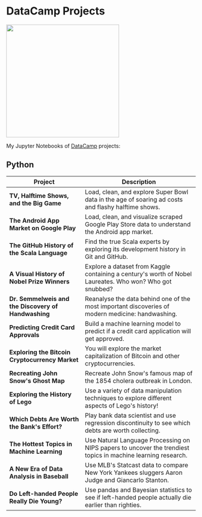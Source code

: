 # DataCamp Projects

<p align="left"> 
<img src="https://res.cloudinary.com/dyd911kmh/image/upload/f_auto,q_auto:best/v1603223608/DC_New_mugdv8.png" width="300">
</p>

My Jupyter Notebooks of [DataCamp](https://www.datacamp.com/profile/JQSfire125) projects:

## Python
| Project | Description |
| --- | --- |
| **TV, Halftime Shows, and the Big Game** | Load, clean, and explore Super Bowl data in the age of soaring ad costs and flashy halftime shows. |
| **The Android App Market on Google Play** | Load, clean, and visualize scraped Google Play Store data to understand the Android app market. |
| **The GitHub History of the Scala Language** | Find the true Scala experts by exploring its development history in Git and GitHub. |
| **A Visual History of Nobel Prize Winners** | Explore a dataset from Kaggle containing a century's worth of Nobel Laureates. Who won? Who got snubbed? |
| **Dr. Semmelweis and the Discovery of Handwashing** | Reanalyse the data behind one of the most important discoveries of modern medicine: handwashing. |
| **Predicting Credit Card Approvals** | Build a machine learning model to predict if a credit card application will get approved. |
| **Exploring the Bitcoin Cryptocurrency Market** | You will explore the market capitalization of Bitcoin and other cryptocurrencies. |
| **Recreating John Snow's Ghost Map** | Recreate John Snow's famous map of the 1854 cholera outbreak in London. |
| **Exploring the History of Lego** | Use a variety of data manipulation techniques to explore different aspects of Lego's history! |
| **Which Debts Are Worth the Bank's Effort?** | Play bank data scientist and use regression discontinuity to see which debts are worth collecting. |
| **The Hottest Topics in Machine Learning** | Use Natural Language Processing on NIPS papers to uncover the trendiest topics in machine learning research. |
| **A New Era of Data Analysis in Baseball** | Use MLB's Statcast data to compare New York Yankees sluggers Aaron Judge and Giancarlo Stanton. |
| **Do Left-handed People Really Die Young?** | Use pandas and Bayesian statistics to see if left-handed people actually die earlier than righties. |

